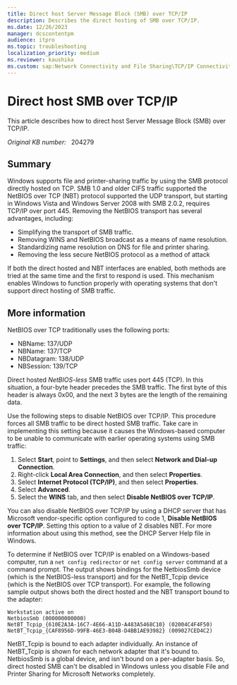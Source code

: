 ```yaml
---
title: Direct host Server Message Block (SMB) over TCP/IP
description: Describes the direct hosting of SMB over TCP/IP.
ms.date: 12/26/2023
manager: dcscontentpm
audience: itpro
ms.topic: troubleshooting
localization_priority: medium
ms.reviewer: kaushika
ms.custom: sap:Network Connectivity and File Sharing\TCP/IP Connectivity (TCP Protocol, NLA, WinHTTP), csstroubleshoot
---
```

# Direct host SMB over TCP/IP

This article describes how to direct host Server Message Block (SMB) over TCP/IP.

_Original KB number:_ &nbsp; 204279

## Summary

Windows supports file and printer-sharing traffic by using the SMB protocol directly hosted on TCP. SMB 1.0 and older CIFS traffic supported the NetBIOS over TCP (NBT) protocol supported the UDP transport, but starting in Windows Vista and Windows Server 2008 with SMB 2.0.2, requires TCP/IP over port 445. Removing the NetBIOS transport has several advantages, including:

- Simplifying the transport of SMB traffic.
- Removing WINS and NetBIOS broadcast as a means of name resolution.
- Standardizing name resolution on DNS for file and printer sharing.
- Removing the less secure NetBIOS protocol as a method of attack

If both the direct hosted and NBT interfaces are enabled, both methods are tried at the same time and the first to respond is used. This mechanism enables Windows to function properly with operating systems that don't support direct hosting of SMB traffic.

## More information

NetBIOS over TCP traditionally uses the following ports:

- NBName: 137/UDP
- NBName: 137/TCP
- NBDatagram: 138/UDP
- NBSession: 139/TCP

Direct hosted *NetBIOS-less* SMB traffic uses port 445 (TCP). In this situation, a four-byte header precedes the SMB traffic. The first byte of this header is always 0x00, and the next 3 bytes are the length of the remaining data.

Use the following steps to disable NetBIOS over TCP/IP. This procedure forces all SMB traffic to be direct hosted SMB traffic. Take care in implementing this setting because it causes the Windows-based computer to be unable to communicate with earlier operating systems using SMB traffic:

1. Select **Start**, point to **Settings**, and then select **Network and Dial-up Connection**.
2. Right-click **Local Area Connection**, and then select **Properties**.
3. Select **Internet Protocol (TCP/IP)**, and then select **Properties**.
4. Select **Advanced**.
5. Select the **WINS** tab, and then select **Disable NetBIOS over TCP/IP**.

You can also disable NetBIOS over TCP/IP by using a DHCP server that has Microsoft vendor-specific option configured to code 1, **Disable NetBIOS over TCP/IP**. Setting this option to a value of 2 disables NBT. For more information about using this method, see the DHCP Server Help file in Windows.

To determine if NetBIOS over TCP/IP is enabled on a Windows-based computer, run a `net config redirector` or `net config server` command at a command prompt. The output shows bindings for the NetbiosSmb device (which is the NetBIOS-less transport) and for the NetBT_Tcpip device (which is the NetBIOS over TCP transport). For example, the following sample output shows both the direct hosted and the NBT transport bound to the adapter:

```console
Workstation active on
NetbiosSmb (000000000000)
NetBT_Tcpip_{610E2A3A-16C7-4E66-A11D-A483A5468C10} (02004C4F4F50)
NetBT_Tcpip_{CAF8956D-99FB-46E3-B04B-D4BB1AE93982} (009027CED4C2)
```

NetBT_Tcpip is bound to each adapter individually. An instance of NetBT_Tcpip is shown for each network adapter that it's bound to. NetbiosSmb is a global device, and isn't bound on a per-adapter basis. So, direct hosted SMB can't be disabled in Windows unless you disable File and Printer Sharing for Microsoft Networks completely.
